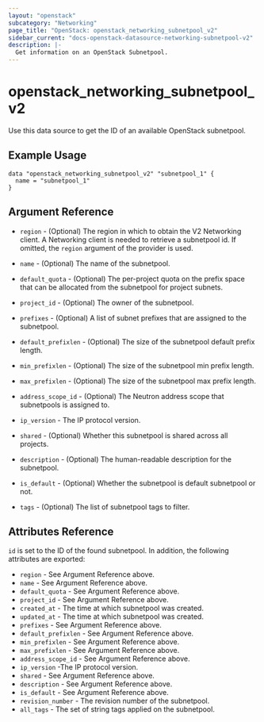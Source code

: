 ```yaml
---
layout: "openstack"
subcategory: "Networking"
page_title: "OpenStack: openstack_networking_subnetpool_v2"
sidebar_current: "docs-openstack-datasource-networking-subnetpool-v2"
description: |-
  Get information on an OpenStack Subnetpool.
---
```


# openstack\_networking\_subnetpool\_v2

Use this data source to get the ID of an available OpenStack subnetpool.

## Example Usage

```hcl
data "openstack_networking_subnetpool_v2" "subnetpool_1" {
  name = "subnetpool_1"
}
```

## Argument Reference

* `region` - (Optional) The region in which to obtain the V2 Networking client.
    A Networking client is needed to retrieve a subnetpool id. If omitted, the
    `region` argument of the provider is used.

* `name` - (Optional) The name of the subnetpool.

* `default_quota` - (Optional) The per-project quota on the prefix space that
    can be allocated from the subnetpool for project subnets.

* `project_id` - (Optional) The owner of the subnetpool.

* `prefixes` - (Optional) A list of subnet prefixes that are assigned to the
    subnetpool.

* `default_prefixlen` - (Optional) The size of the subnetpool default prefix
    length.

* `min_prefixlen` - (Optional) The size of the subnetpool min prefix length.

* `max_prefixlen` - (Optional) The size of the subnetpool max prefix length.

* `address_scope_id` - (Optional) The Neutron address scope that subnetpools
    is assigned to.

* `ip_version` - The IP protocol version.

* `shared` - (Optional) Whether this subnetpool is shared across all projects.

* `description` - (Optional) The human-readable description for the subnetpool.

* `is_default` - (Optional) Whether the subnetpool is default subnetpool or not.

* `tags` - (Optional) The list of subnetpool tags to filter.

## Attributes Reference

`id` is set to the ID of the found subnetpool. In addition, the following attributes
are exported:

* `region` - See Argument Reference above.
* `name` - See Argument Reference above.
* `default_quota` - See Argument Reference above.
* `project_id` - See Argument Reference above.
* `created_at` -  The time at which subnetpool was created.
* `updated_at` - The time at which subnetpool was created.
* `prefixes` - See Argument Reference above.
* `default_prefixlen` - See Argument Reference above.
* `min_prefixlen` - See Argument Reference above.
* `max_prefixlen` - See Argument Reference above.
* `address_scope_id` - See Argument Reference above.
* `ip_version` -The IP protocol version.
* `shared` - See Argument Reference above.
* `description` - See Argument Reference above.
* `is_default` - See Argument Reference above.
* `revision_number` - The revision number of the subnetpool.
* `all_tags` - The set of string tags applied on the subnetpool.
